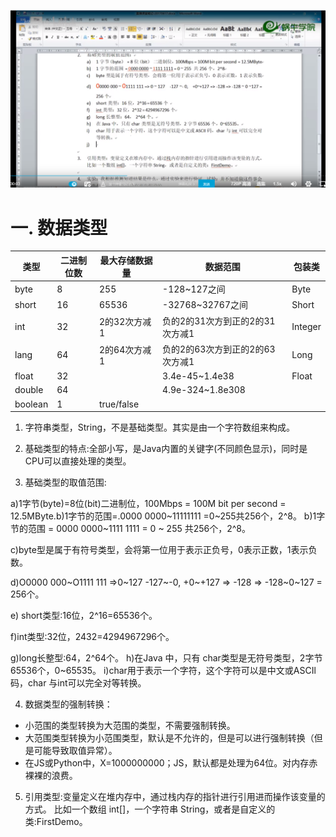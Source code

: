![Image text](https://github.com/bengca/-tdd-/blob/main/img/20210219.png///)

# 一. **数据类型**

| 类型    | 二进制位数 | 最大存储数据量 | 数据范围                        | 包装类  |
| ------- | ---------- | -------------- | ------------------------------- | ------- |
| byte    | 8          | 255            | -128~127之间                    | Byte    |
| short   | 16         | 65536          | -32768~32767之间                | Short   |
| int     | 32         | 2的32次方减1   | 负的2的31次方到正的2的31次方减1 | Integer |
| lang    | 64         | 2的64次方减1   | 负的2的63次方到正的2的63次方减1 | Long    |
| float   | 32         |                | 3.4e-45~1.4e38                  | Float   |
| double  | 64         |                | 4.9e-324~1.8e308                |         |
| boolean | 1          | true/false     |                                 |         |

1. 字符串类型，String，不是基础类型。其实是由一个字符数组来构成。

2. 基础类型的特点:全部小写，是Java内置的关键字(不同颜色显示)，同时是CPU可以直接处理的类型。

3. 基础类型的取值范围:

  a)1字节(byte)=8位(bit)二进制位，100Mbps = 100M bit per second = 12.5MByte.b)1字节的范围=.0000 0000~11111111 =0~255共256个，2^8。
  b)1字节的范围 = 0000 0000~1111 1111 = 0 ~ 255 共256个，2^8。

  c)byte型是属于有符号类型，会将第一位用于表示正负号，0表示正数，1表示负数。

  d)O0000 000~O1111 111 =>0~127 -127~-0, +0~+127 => -128 => -128~0~127 = 256个。

  e) short类型:16位，2^16=65536个。

  f)int类型:32位，2432=4294967296个。

  g)long长整型:64，2^64个。
  h)在Java 中，只有 char类型是无符号类型，2字节65536个，0~65535。
  i)char用于表示一个字符，这个字符可以是中文或ASCIl码，char 与int可以完全对等转换。

4. 数据类型的强制转换：

  - 小范围的类型转换为大范围的类型，不需要强制转换。
  - 大范围类型转换为小范围类型，默认是不允许的，但是可以进行强制转换（但是可能导致取值异常）。
  - 在JS或Python中，X=1000000000；JS，默认都是处理为64位。对内存赤裸裸的浪费。

5. 引用类型:变量定义在堆内存中，通过栈内存的指针进行引用进而操作该变量的方式。
  比如一个数组 int[]，一个字符串 String，或者是自定义的类:FirstDemo。

